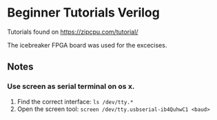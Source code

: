 # Beginner Tutorials Verilog
Tutorials found on  https://zipcpu.com/tutorial/

The icebreaker FPGA board was used for the excecises.

## Notes

### Use screen as serial terminal on os x.

1. Find the correct interface:
   `ls /dev/tty.*`
2. Open the screen tool:
   `screen /dev/tty.usbserial-ib4QuhwC1 <baud>`
